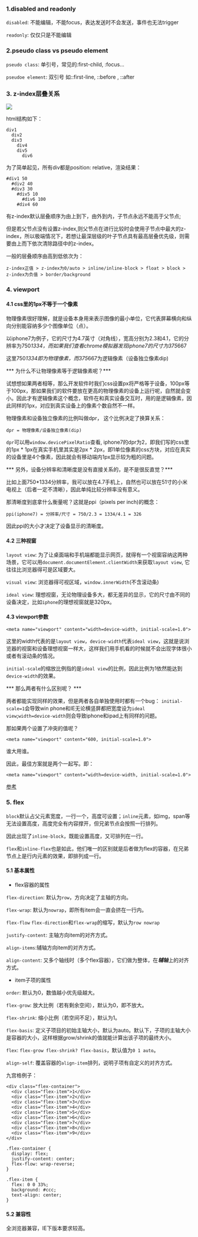 ### 1.disabled and readonly

`disabled`: 不能编辑，不能focus，表达发送时不会发送，事件也无法trigger

`readonly`: 仅仅只是不能编辑

### 2.pseudo class vs pseudo element

`pseudo class`: 单引号，常见的:first-child, :focus...

`pseudoe element`: 双引号 如::first-line, ::before , ::after

### 3. z-index层叠关系

![](/images/css/6.png)

html结构如下：

```
div1
  div2 
  div3
    div4
    div5
      div6  
```

为了简单起见，所有div都是position: relative，渲染结果：

```
#div1 50
  #div2 40
  #div3 30
    #div5 10
      #div6 100
    #div4 60
```

有z-index默认层叠顺序为由上到下，由外到内，子节点永远不能高于父节点;

但是若父节点没有设置z-index,则父节点在进行比较时会使用子节点中最大的z-index，所以极端情况下，若想让最深层级的叶子节点具有最高层叠优先级，则需要由上而下依次清除路径中的z-index。

一般的层叠顺序由高到低依次为：

```
z-index正值 > z-index为0/auto > inline/inline-block > float > block > z-index为负值 > border/background
```
### 4. viewport

#### 4.1 css里的1px不等于一个像素

物理像素很好理解，就是设备本身用来表示图像的最小单位，它代表屏幕横向和纵向分别能容纳多少个图像单位（点）。

以iphone7为例子，它的尺寸为4.7英寸（对角线），宽高分别为2.3和4.1，它的分辨率为750*1334，而如果我们查看chrome模拟器发现iphone7的尺寸为375*667

这里750*1334即为物理像素，而375*667为逻辑像素（设备独立像素dip)

 *** 为什么不让物理像素等于逻辑像素呢？***

试想想如果两者相等，那么开发软件时我们css设置px将严格等于设备，100px等于100px，那如果我们的软件要放在更高的物理像素的设备上运行呢，自然就会变小。因此才有逻辑像素这个概念，软件在和真实设备交互时，用的是逻辑像素，因此同样的1px，对应到真实设备上的像素个数自然不一样。

物理像素和设备独立像素的比例叫做dpr， 这个比例决定了换算关系：

```
dpr = 物理像素/设备独立像素(dip)
```

`dpr`可以用`window.devicePixelRatio`查看, iphone7的dpr为2，即我们写的css里的1px * 1px在真实手机里其实是2px * 2px，即1单位像素的css方块，对应在真实的设备里是4个像素，因此就会有移动端内1px显示较为粗的问题。 

*** 另外，设备分辨率和清晰度是没有直接关系的，是不是很反直觉？***

比如上面750*1334分辨率，我可以放在4.7手机上，自然也可以放在51寸的小米电视上（后者一定不清晰），因此单纯比较分辨率没有意义。

那清晰度到底拿什么衡量呢？这就是ppi（pixels per inch)的概念：

```
ppi(iphone7) = 分辨率/尺寸 = 750/2.3 = 1334/4.1 = 326
```

因此ppi的大小才决定了设备显示的清晰度。

#### 4.2 三种视窗

`layout view`: 为了让桌面端和手机端都能显示网页，就得有一个视窗容纳这两种场景，它可以用`document.documentElement.clientWidth`来获取`layout view`, 它往往比浏览器得可是区域要大。

`visual view`: 浏览器得可视区域，`window.innerWidth`(不含滚动条)

`ideal view`: 理想视窗，无论物理设备多大，都无差异的显示，它的尺寸由不同的设备决定，比如`iphone`的理想视窗就是320px。

#### 4.3 viewport参数

```
<meta name="viewport" content="width=device-width, initial-scale=1.0">

```

这里的width代表的是`layout view`，`device-width`代表`ideal view`，这就是说浏览器的视窗和设备理想视窗一样大，这样我们用手机看的时候就不会出现字体很小或者有滚动条的情况。

`initial-scale`的缩放比例指的是`ideal view`的比例，因此比例为1依然能达到`device-width`的效果。

*** 那么两者有什么区别呢？ ***

两者都能实现同样的效果，但是两者各自单独使用时都有一个bug：
`initial-scale=1`会导致win phone和IE无论横竖屏都把宽度设为`ideal view`;`width=device-width`则会导致iphone和ipad上有同样的问题。

那如果两个设置了冲突的值呢？

```
<meta name="viewport" content="600, initial-scale=1.0">
```

谁大用谁。

因此，最佳方案就是两个一起写。即：

```
<meta name="viewport" content="width=device-width, initial-scale=1.0">
```

[参考](https://www.cnblogs.com/2050/p/3877280.html)

### 5. flex

`block`默认占父元素宽度，一行一个，高度可设置；`inline`元素，如img，span等无法设置高度，高度完全有内容撑开，但兄弟节点会按照一行排列。

因此出现了`inline-block`，既能设置高度，又可排列在一行。

`flex`和`inline-flex`也是如此，他们唯一的区别就是后者做为flex的容器，在兄弟节点上是行内元素的效果，即排列成一行。

#### 5.1 基本属性

- flex容器的属性

`flex-direction`: 默认为`row`，方向决定了主轴的方向。

`flex-wrap`: 默认为`nowrap`，即所有item会一直会挤在一行内。

`flex-flow` `flex-direction`和`flex-wrap`的缩写，默认为`row nowrap`

`justify-content`: 主轴方向item的对齐方式。

`align-items`:辅轴方向item的对齐方式。

`align-content`: 又多个轴线时（多个flex容器），它们做为整体，在***辅轴***上的对齐方式。

- item子项的属性

`order`: 默认为0，数值越小优先级越大。

`flex-grow`: 放大比例（若有剩余空间），默认为0，即不放大。

`flex-shrink`: 缩小比例（若空间不足），默认为1。

`flex-basis`: 定义子项目的初始主轴大小，默认为auto。默认下，子项的主轴大小是容器的大小，这样根据grow/shrink的值就能计算出该子项的最终大小。

`flex`: `flex-grow flex-shrink? flex-basis`，默认值为`0 1 auto`。

`align-self`: 覆盖容器的`align-item`排列，说明子项有自定义的对齐方式。

九宫格例子：

```
<div class="flex-container">
  <div class="flex-item">1</div>
  <div class="flex-item">2</div>
  <div class="flex-item">3</div>
  <div class="flex-item">4</div>
  <div class="flex-item">5</div>
  <div class="flex-item">6</div>
  <div class="flex-item">7</div>
  <div class="flex-item">8</div>
  <div class="flex-item">9</div>
</div>

.flex-container {
  display: flex;
  justify-content: center;
  flex-flow: wrap-reverse;
}

.flex-item {
  flex: 0 0 33%;
  background: #ccc;
  text-align: center;
}
```

#### 5.2 兼容性

全浏览器兼容，IE下版本要求较高。



